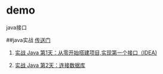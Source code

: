 # demo
java接口

##java实战  [传送门](https://blog.csdn.net/weixin_44135121/category_9285585.html)
1. [实战 Java 第1天：从零开始搭建项目,实现第一个接口（IDEA)](https://blog.csdn.net/weixin_44135121/article/details/92801713)

2. [实战 Java 第2天：连接数据库](https://blog.csdn.net/weixin_44135121/article/details/93959042)

